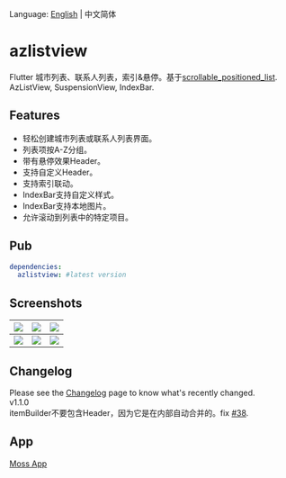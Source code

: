 Language: [English](https://github.com/flutterchina/azlistview) | 中文简体

# azlistview

Flutter 城市列表、联系人列表，索引&悬停。基于[scrollable_positioned_list](https://pub.flutter-io.cn/packages/scrollable_positioned_list).  
AzListView, SuspensionView, IndexBar.

## Features

* 轻松创建城市列表或联系人列表界面。
* 列表项按A-Z分组。
* 带有悬停效果Header。
* 支持自定义Header。
* 支持索引联动。
* IndexBar支持自定义样式。
* IndexBar支持本地图片。
* 允许滚动到列表中的特定项目。

## Pub
```yaml
dependencies:
  azlistview: #latest version
```

## Screenshots

|![](https://s1.ax1x.com/2020/09/09/w3DOZq.png)|![](https://s1.ax1x.com/2020/09/09/w3rZFK.png)|![](https://s1.ax1x.com/2020/09/09/w3rKQH.png)|
|:---:|:---:|:---:|
|![](https://s1.ax1x.com/2020/09/09/w3rJFf.png)|![](https://s1.ax1x.com/2020/09/09/w3rUSg.png)|![](https://s3.ax1x.com/2020/11/20/DQJCHs.jpg)|


## Changelog

Please see the [Changelog](https://github.com/flutterchina/azlistview/blob/master/CHANGELOG.md) page to know what's recently changed.  
v1.1.0  
itemBuilder不要包含Header，因为它是在内部自动合并的。fix [#38](https://github.com/flutterchina/azlistview/issues/38).

## App
[Moss App](https://github.com/Sky24n/Moss)

